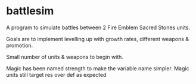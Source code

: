 # battlesim

A program to simulate battles between 2 Fire Emblem Sacred Stones units.

Goals are to implement levelling up with growth rates, different weapons & promotion.

Small number of units & weapons to begin with.

Magic has been named strength to make the variable name simpler. Magic units still target res over def as expected